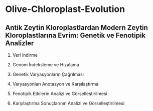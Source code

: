 # Olive-Chloroplast-Evolution
## Antik Zeytin Kloroplastlardan Modern Zeytin Kloroplastlarına Evrim: Genetik ve Fenotipik Analizler

1. Veri indirme

2. Genom İndeksleme ve Hizalama

3. Genetik Varyasyonların Çağrılması
  
4. Varyasyonları Anotasyon ve Karşılaştırma

5. Fenotipik Etkilerin Analizi ve Görselleştirilmesi

6. Karşılaştırma Sonuçlarının Analizi ve Görselleştirilmesi
